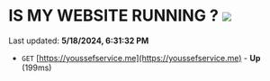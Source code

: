 # IS MY WEBSITE RUNNING ? [![](https://img.shields.io/static/v1?label=Sponsor&message=%E2%9D%A4&logo=GitHub&color=%23fe8e86)](https://github.com/sponsors/<username>)

Last updated: **5/18/2024, 6:31:32 PM**

- `GET` [https://youssefservice.me](https://youssefservice.me) - **Up** (199ms)
